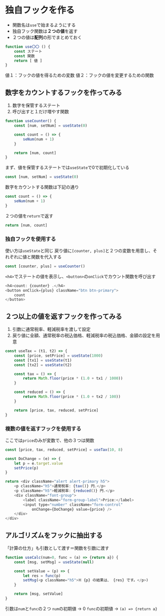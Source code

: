 # 独自フックを作る
- 関数名は`use`で始まるようにする
- 独自フック関数は**２つの値**を返す
- ２つの値は**配列**の形でまとめておく
```js
function use〇〇 () {
    const ステート
    const 関数
    return [ 値 ]
}
```
値１：フックの値を得るための変数
値２：フックの値を変更するための関数
## 数字をカウントするフックを作ってみる
1. 数字を保管するステート
2. 呼び出すと１だけ増やす関数
```js
function useCounter() {
    const [num, setNum] = useState(0)

    const count = () => {
        seNum(num + 1)
    }

    return [num, count]
}
```
まず、値を保管するステートでは`useState`で0で初期化している
```js
const [num, setNum] = useState(0)
```
数字をカウントする関数は下記の通り
```js
const count = () => {
    seNum(num + 1)
}
```
２つの値を`return`で返す
```js
return [num, count]
```
### 独自フックを使用する
使い方は`useState`と同じ
戻り値に`[counter, plus]`と２つの変数を用意し、それぞれに値と関数を代入する
```js
const [counter, plus] = useCounter()
```
`<h4>`でステートの値を表示し、`<button>`の`onClick`でカウント関数を呼び出す
```js
<h4>count: {counter} .</h4>
<button onClick={plus} className="btn btn-primary">
    count
</button>
```

## ２つ以上の値を返すフックを作ってみる
1. 引数に通常税率、軽減税率を渡して設定
2. 戻り値に全額、通常税率の税込価格、軽減税率の税込価格、金額の設定を用意
```js
const useTax = (t1, t2) => {
    const [price, setPrice] = useState(1000)
    const [tx1] = useState(t1)
    const [tx2] = useState(t2)

    const tax = () => {
        return Math.floor(price * (1.0 + tx1 / 1000))
    }

    const reduced = () => {
        return Math.floor(price * (1.0 + tx2 / 100))
    }

    return [price, tax, reduced, setPrice]
}
```
### 複数の値を返すフックを使用する
ここでは`price`のみが変数で、他の３つは関数
```js
const [price, tax, reduced, setPrice] = useTax(10, 8)

const DoChange = (e) => {
    let p = e.target.value
    setPrice(p)
}

return <div className="alert alert-primary h5">
    <p className="h5">通常税率: {tax()} 円.</p>
    <p className="h5">軽減税率: {reduced()} 円.</p>
    <div className="font-group">
        <label className="form-group-label">Price:</label>
        <input type="number" className="form-control"
            onChange={DoChange} value={price} />
    </div>
</div>
```
## アルゴリズムをフックに抽出する
「計算の仕方」も引数として渡す＝関数を引数に渡す
```js
function useCalc(num=0, func = (a) => {return a}) {
    const [msg, setMsg] = useState(null)

    const setValue = (p) => {
        let res = func(p)
        setMsg(<p className="h5">※ {p} の結果は、 {res} です。</p>)
    }

    return [msg, setValue]
}
```
引数は`num`と`func`の２つ
`num`の初期値 -> 0
`func`の初期値 -> `(a) => {return a}`